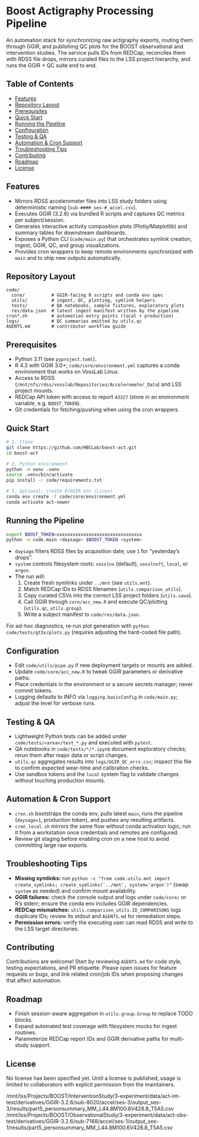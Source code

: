 # Boost Actigraphy Processing Pipeline

An automation stack for synchronizing raw actigraphy exports, routing them through GGIR, and publishing QC plots for the BOOST observational and intervention studies. The service pulls IDs from REDCap, reconciles them with RDSS file drops, mirrors curated files to the LSS project hierarchy, and runs the GGIR + QC suite end to end.

## Table of Contents
- [Features](#features)
- [Repository Layout](#repository-layout)
- [Prerequisites](#prerequisites)
- [Quick Start](#quick-start)
- [Running the Pipeline](#running-the-pipeline)
- [Configuration](#configuration)
- [Testing & QA](#testing--qa)
- [Automation & Cron Support](#automation--cron-support)
- [Troubleshooting Tips](#troubleshooting-tips)
- [Contributing](#contributing)
- [Roadmap](#roadmap)
- [License](#license)

## Features
- Mirrors RDSS accelerometer files into LSS study folders using deterministic naming (`sub-####_ses-#_accel.csv`).
- Executes GGIR (3.2.6) via bundled R scripts and captures QC metrics per subject/session.
- Generates interactive activity composition plots (Plotly/Matplotlib) and summary tables for downstream dashboards.
- Exposes a Python CLI (`code/main.py`) that orchestrates symlink creation, ingest, GGIR, QC, and group visualizations.
- Provides cron wrappers to keep remote environments synchronized with `main` and to ship new outputs automatically.

## Repository Layout
```
code/
  core/          # GGIR-facing R scripts and conda env spec
  utils/         # ingest, QC, plotting, symlink helpers
  tests/         # QA notebooks, sample fixtures, exploratory plots
  res/data.json  # latest ingest manifest written by the pipeline
cron*.sh         # automation entry points (local + production)
logs/            # QC summaries emitted by utils.qc
AGENTS.md        # contributor workflow guide
```

## Prerequisites
- Python 3.11 (see `pyproject.toml`).
- R 4.3 with GGIR 3.0+; `code/core/environment.yml` captures a conda environment that works on VossLab Linux.
- Access to RDSS (`/mnt/nfs/rdss/vosslab/Repositories/Accelerometer_Data`) and LSS project mounts.
- REDCap API token with access to report `43327` (store in an environment variable, e.g. `BOOST_TOKEN`).
- Git credentials for fetching/pushing when using the cron wrappers.

## Quick Start
```bash
# 1. Clone
git clone https://github.com/HBCLab/boost-act.git
cd boost-act

# 2. Python environment
python -m venv .venv
source .venv/bin/activate
pip install -r code/requirements.txt

# 3. Optional: create R/GGIR env (Linux)
conda env create -f code/core/environment.yml
conda activate act-newer
```

## Running the Pipeline
```bash
export BOOST_TOKEN=xxxxxxxxxxxxxxxxxxxxxxxxxxxxxxxx
python -m code.main <daysago> $BOOST_TOKEN <system>
```
- `daysago` filters RDSS files by acquisition date; use `1` for “yesterday’s drops”.
- `system` controls filesystem roots: `vosslnx` (default), `vosslnxft`, `local`, or `argon`.
- The run will:
  1. Create fresh symlinks under `../mnt` (see `utils.mnt`).
  2. Match REDCap IDs to RDSS filenames (`utils.comparison_utils`).
  3. Copy curated CSVs into the correct LSS project folders (`utils.save`).
  4. Call GGIR through `core/acc_new.R` and execute QC/plotting (`utils.qc`, `utils.group`).
  5. Write a subject manifest to `code/res/data.json`.

For ad-hoc diagnostics, re-run plot generation with `python code/tests/gt3x/plots.py` (requires adjusting the hard-coded file path).

## Configuration
- Edit `code/utils/pipe.py` if new deployment targets or mounts are added.
- Update `code/core/acc_new.R` to tweak GGIR parameters or derivative paths.
- Place credentials in the environment or a secure secrets manager; never commit tokens.
- Logging defaults to INFO via `logging.basicConfig` in `code/main.py`; adjust the level for verbose runs.

## Testing & QA
- Lightweight Python tests can be added under `code/tests/<area>/test_*.py` and executed with `pytest`.
- QA notebooks in `code/tests/*/*.ipynb` document exploratory checks; rerun them after major data or script changes.
- `utils.qc` aggregates results into `logs/GGIR_QC_errs.csv`; inspect this file to confirm expected wear-time and calibration checks.
- Use sandbox tokens and the `local` system flag to validate changes without touching production mounts.

## Automation & Cron Support
- `cron.sh` bootstraps the conda env, pulls latest `main`, runs the pipeline (`daysago=1`, production token), and pushes any resulting artifacts.
- `cron_local.sh` mirrors the same flow without conda activation logic; run it from a workstation once credentials and remotes are configured.
- Review git staging before enabling cron on a new host to avoid committing large raw exports.

## Troubleshooting Tips
- **Missing symlinks:** run `python -c "from code.utils.mnt import create_symlinks; create_symlinks('../mnt', system='argon')"` (swap `system` as needed) and confirm mount availability.
- **GGIR failures:** check the console output and logs under `code/core/` or R’s stderr; ensure the conda env includes GGIR dependencies.
- **REDCap mismatches:** `utils.comparison_utils.ID_COMPARISONS` logs duplicate IDs; review its stdout and `AGENTS.md` for remediation steps.
- **Permission errors:** verify the executing user can read RDSS and write to the LSS target directories.

## Contributing
Contributions are welcome! Start by reviewing `AGENTS.md` for code style, testing expectations, and PR etiquette. Please open issues for feature requests or bugs, and link related cron/job IDs when proposing changes that affect automation.

## Roadmap
- Finish session-aware aggregation in `utils.group.Group` to replace TODO blocks.
- Expand automated test coverage with filesystem mocks for ingest routines.
- Parameterize REDCap report IDs and GGIR derivative paths for multi-study support.

## License
No license has been specified yet. Until a license is published, usage is limited to collaborators with explicit permission from the maintainers.

/mnt/lss/Projects/BOOST/InterventionStudy/3-experiment/data/act-int-test/derivatives/GGIR-3.2.6/sub-8020/accel/ses-3/output_ses-3/results/part5_personsummary_MM_L44.8M100.6V428.8_T5A5.csv
/mnt/lss/Projects/BOOST/ObservationalStudy/3-experiment/data/act-obs-test/derivatives/GGIR-3.2.6/sub-7168/accel/ses-1/output_ses-1/results/part5_personsummary_MM_L44.8M100.6V428.8_T5A5.csv
